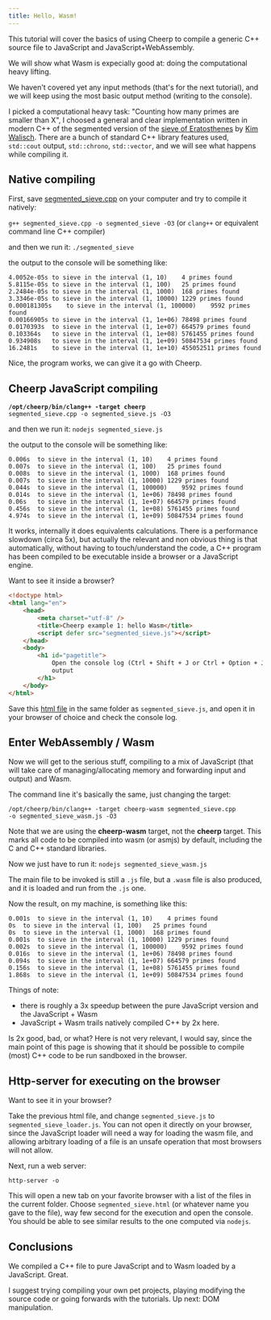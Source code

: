 ```yaml
---
title: Hello, Wasm!
---
```


This tutorial will cover the basics of using Cheerp to compile a generic C++ source file to JavaScript and JavaScript+WebAssembly.

We will show what Wasm is expecially good at: doing the computational heavy lifting.

We haven't covered yet any input methods (that's for the next tutorial), and we will keep using the most basic output method (writing to the console).

I picked a computational heavy task: "Counting how many primes are smaller than X", I choosed a general and clear implementation written in modern C++ of the segmented version of the [sieve of Eratosthenes](https://en.wikipedia.org/wiki/Sieve_of_Eratosthenes) by [Kim Walisch](https://github.com/kimwalisch/primesieve/wiki/Segmented-sieve-of-Eratosthenes). There are a bunch of standard C++ library features used, `std::cout` output, `std::chrono`, `std::vector`, and we will see what happens while compiling it.

## Native compiling

First, save [segmented_sieve.cpp](/cheerp/tutorials/hello_wasm/segmented_sieve.cpp) on your computer and try to compile it natively:

`g++ segmented_sieve.cpp -o segmented_sieve -O3`
(or `clang++` or equivalent command line C++ compiler)

and then we run it:
`./segmented_sieve`

the output to the console will be something like:

```
4.0052e-05s	to sieve in the interval (1, 10)	4 primes found
5.8115e-05s	to sieve in the interval (1, 100)	25 primes found
2.2484e-05s	to sieve in the interval (1, 1000)	168 primes found
3.3346e-05s	to sieve in the interval (1, 10000)	1229 primes found
0.000181305s	to sieve in the interval (1, 100000)	9592 primes found
0.00166905s	to sieve in the interval (1, 1e+06)	78498 primes found
0.0170393s	to sieve in the interval (1, 1e+07)	664579 primes found
0.103364s	to sieve in the interval (1, 1e+08)	5761455 primes found
0.934908s	to sieve in the interval (1, 1e+09)	50847534 primes found
16.2481s	to sieve in the interval (1, 1e+10)	455052511 primes found
```

Nice, the program works, we can give it a go with Cheerp.

## Cheerp JavaScript compiling

<code><b>/opt/cheerp/bin/clang++ -target cheerp</b> segmented_sieve.cpp -o segmented_sieve.js -O3</code>

and then we run it:
`nodejs segmented_sieve.js`

the output to the console will be something like:

```
0.006s	to sieve in the interval (1, 10)	4 primes found
0.007s	to sieve in the interval (1, 100)	25 primes found
0.008s	to sieve in the interval (1, 1000)	168 primes found
0.007s	to sieve in the interval (1, 10000)	1229 primes found
0.044s	to sieve in the interval (1, 100000)	9592 primes found
0.014s	to sieve in the interval (1, 1e+06)	78498 primes found
0.06s	to sieve in the interval (1, 1e+07)	664579 primes found
0.456s	to sieve in the interval (1, 1e+08)	5761455 primes found
4.974s	to sieve in the interval (1, 1e+09)	50847534 primes found
```

It works, internally it does equivalents calculations. There is a performance slowdown (circa 5x), but actually the relevant and non obvious thing is that automatically, without having to touch/understand the code, a C++ program has been compiled to be executable inside a browser or a JavaScript engine.

Want to see it inside a browser?

```html
<!doctype html>
<html lang="en">
	<head>
		<meta charset="utf-8" />
		<title>Cheerp example 1: hello Wasm</title>
		<script defer src="segmented_sieve.js"></script>
	</head>
	<body>
		<h1 id="pagetitle">
			Open the console log (Ctrl + Shift + J or Ctrl + Option + J) to read the
			output
		</h1>
	</body>
</html>
```

Save this [html file](/cheerp/tutorials/hello_wasm/segmented_sieve.html) in the same folder as `segmented_sieve.js`, and open it in your browser of choice and check the console log.

## Enter WebAssembly / Wasm

Now we will get to the serious stuff, compiling to a mix of JavaScript (that will take care of managing/allocating memory and forwarding input and output) and Wasm.

The command line it's basically the same, just changing the target:

<code>/opt/cheerp/bin/clang++ -target cheerp-wasm segmented_sieve.cpp -o segmented_sieve_wasm.js -O3</code>

Note that we are using the **cheerp-wasm** target, not the **cheerp** target. This marks all code to be compiled into wasm (or asmjs) by default, including the C and C++ standard libraries.

Now we just have to run it:
`nodejs segmented_sieve_wasm.js`

The main file to be invoked is still a `.js` file, but a `.wasm` file is also produced, and it is loaded and run from the `.js` one.

Now the result, on my machine, is something like this:

```
0.001s	to sieve in the interval (1, 10)	4 primes found
0s	to sieve in the interval (1, 100)	25 primes found
0s	to sieve in the interval (1, 1000)	168 primes found
0.001s	to sieve in the interval (1, 10000)	1229 primes found
0.002s	to sieve in the interval (1, 100000)	9592 primes found
0.016s	to sieve in the interval (1, 1e+06)	78498 primes found
0.094s	to sieve in the interval (1, 1e+07)	664579 primes found
0.156s	to sieve in the interval (1, 1e+08)	5761455 primes found
1.868s	to sieve in the interval (1, 1e+09)	50847534 primes found
```

Things of note:

- there is roughly a 3x speedup between the pure JavaScript version and the JavaScript + Wasm
- JavaScript + Wasm trails natively compiled C++ by 2x here.

Is 2x good, bad, or what?
Here is not very relevant, I would say, since the main point of this page is showing that it should be possible to compile (most) C++ code to be run sandboxed in the browser.

## Http-server for executing on the browser

Want to see it in your browser?

Take the previous html file, and change `segmented_sieve.js` to `segmented_sieve_loader.js`. You can not open it directly on your browser, since the JavaScript loader will need a way for loading the wasm file, and allowing arbitrary loading of a file is an unsafe operation that most browsers will not allow.

Next, run a web server:

`http-server -o`

This will open a new tab on your favorite browser with a list of the files in the current folder. Choose `segmented_sieve.html` (or whatever name you gave to the file), way few second for the execution and open the console. You should be able to see similar results to the one computed via `nodejs`.

## Conclusions

We compiled a C++ file to pure JavaScript and to Wasm loaded by a JavaScript. Great.

I suggest trying compiling your own pet projects, playing modifying the source code or going forwards with the tutorials. Up next: DOM manipulation.
